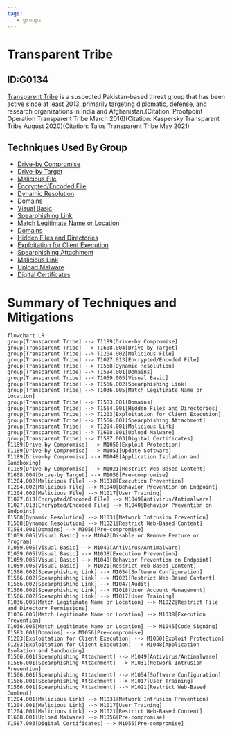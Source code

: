 ```yaml
---
tags:
   - groups
---
```

# Transparent Tribe
## ID:G0134
[Transparent Tribe](/mitre/groups/G0134) is a suspected Pakistan-based threat group that has been active since at least 2013, primarily targeting diplomatic, defense, and research organizations in India and Afghanistan.(Citation: Proofpoint Operation Transparent Tribe March 2016)(Citation: Kaspersky Transparent Tribe August 2020)(Citation: Talos Transparent Tribe May 2021)
## Techniques Used By Group
* [Drive-by Compromise](techniques/T1189)
* [Drive-by Target](techniques/T1608/004)
* [Malicious File](techniques/T1204/002)
* [Encrypted/Encoded File](techniques/T1027/013)
* [Dynamic Resolution](techniques/T1568)
* [Domains](techniques/T1584/001)
* [Visual Basic](techniques/T1059/005)
* [Spearphishing Link](techniques/T1566/002)
* [Match Legitimate Name or Location](techniques/T1036/005)
* [Domains](techniques/T1583/001)
* [Hidden Files and Directories](techniques/T1564/001)
* [Exploitation for Client Execution](techniques/T1203)
* [Spearphishing Attachment](techniques/T1566/001)
* [Malicious Link](techniques/T1204/001)
* [Upload Malware](techniques/T1608/001)
* [Digital Certificates](techniques/T1587/003)

# Summary of Techniques and Mitigations
```mermaid
flowchart LR
group[Transparent Tribe] --> T1189[Drive-by Compromise]
group[Transparent Tribe] --> T1608.004[Drive-by Target]
group[Transparent Tribe] --> T1204.002[Malicious File]
group[Transparent Tribe] --> T1027.013[Encrypted/Encoded File]
group[Transparent Tribe] --> T1568[Dynamic Resolution]
group[Transparent Tribe] --> T1584.001[Domains]
group[Transparent Tribe] --> T1059.005[Visual Basic]
group[Transparent Tribe] --> T1566.002[Spearphishing Link]
group[Transparent Tribe] --> T1036.005[Match Legitimate Name or Location]
group[Transparent Tribe] --> T1583.001[Domains]
group[Transparent Tribe] --> T1564.001[Hidden Files and Directories]
group[Transparent Tribe] --> T1203[Exploitation for Client Execution]
group[Transparent Tribe] --> T1566.001[Spearphishing Attachment]
group[Transparent Tribe] --> T1204.001[Malicious Link]
group[Transparent Tribe] --> T1608.001[Upload Malware]
group[Transparent Tribe] --> T1587.003[Digital Certificates]
T1189[Drive-by Compromise] --> M1050[Exploit Protection]
T1189[Drive-by Compromise] --> M1051[Update Software]
T1189[Drive-by Compromise] --> M1048[Application Isolation and Sandboxing]
T1189[Drive-by Compromise] --> M1021[Restrict Web-Based Content]
T1608.004[Drive-by Target] --> M1056[Pre-compromise]
T1204.002[Malicious File] --> M1038[Execution Prevention]
T1204.002[Malicious File] --> M1040[Behavior Prevention on Endpoint]
T1204.002[Malicious File] --> M1017[User Training]
T1027.013[Encrypted/Encoded File] --> M1049[Antivirus/Antimalware]
T1027.013[Encrypted/Encoded File] --> M1040[Behavior Prevention on Endpoint]
T1568[Dynamic Resolution] --> M1031[Network Intrusion Prevention]
T1568[Dynamic Resolution] --> M1021[Restrict Web-Based Content]
T1584.001[Domains] --> M1056[Pre-compromise]
T1059.005[Visual Basic] --> M1042[Disable or Remove Feature or Program]
T1059.005[Visual Basic] --> M1049[Antivirus/Antimalware]
T1059.005[Visual Basic] --> M1038[Execution Prevention]
T1059.005[Visual Basic] --> M1040[Behavior Prevention on Endpoint]
T1059.005[Visual Basic] --> M1021[Restrict Web-Based Content]
T1566.002[Spearphishing Link] --> M1054[Software Configuration]
T1566.002[Spearphishing Link] --> M1021[Restrict Web-Based Content]
T1566.002[Spearphishing Link] --> M1047[Audit]
T1566.002[Spearphishing Link] --> M1018[User Account Management]
T1566.002[Spearphishing Link] --> M1017[User Training]
T1036.005[Match Legitimate Name or Location] --> M1022[Restrict File and Directory Permissions]
T1036.005[Match Legitimate Name or Location] --> M1038[Execution Prevention]
T1036.005[Match Legitimate Name or Location] --> M1045[Code Signing]
T1583.001[Domains] --> M1056[Pre-compromise]
T1203[Exploitation for Client Execution] --> M1050[Exploit Protection]
T1203[Exploitation for Client Execution] --> M1048[Application Isolation and Sandboxing]
T1566.001[Spearphishing Attachment] --> M1049[Antivirus/Antimalware]
T1566.001[Spearphishing Attachment] --> M1031[Network Intrusion Prevention]
T1566.001[Spearphishing Attachment] --> M1054[Software Configuration]
T1566.001[Spearphishing Attachment] --> M1017[User Training]
T1566.001[Spearphishing Attachment] --> M1021[Restrict Web-Based Content]
T1204.001[Malicious Link] --> M1031[Network Intrusion Prevention]
T1204.001[Malicious Link] --> M1017[User Training]
T1204.001[Malicious Link] --> M1021[Restrict Web-Based Content]
T1608.001[Upload Malware] --> M1056[Pre-compromise]
T1587.003[Digital Certificates] --> M1056[Pre-compromise]
```